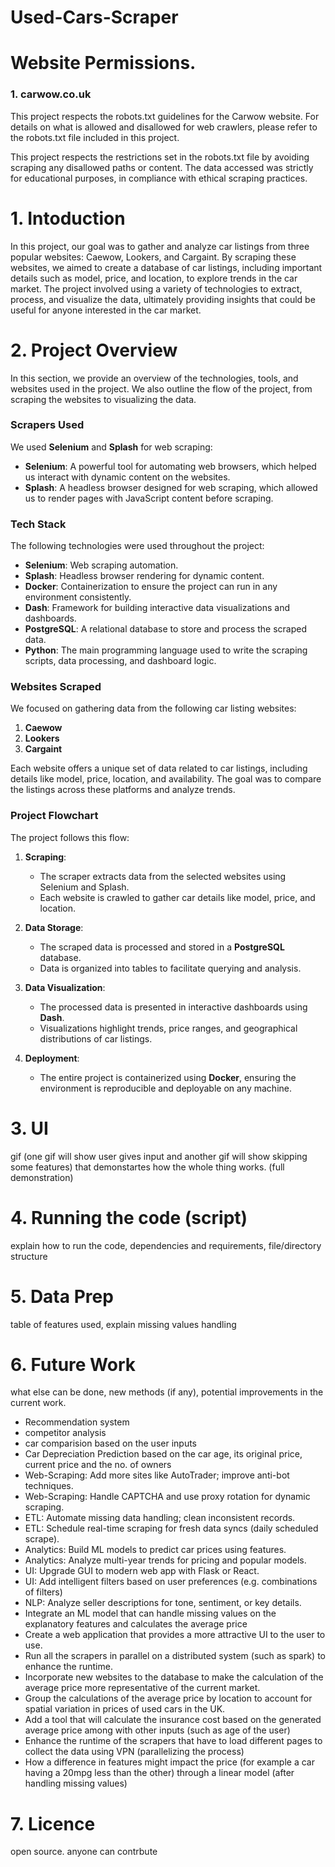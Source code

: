 # Used-Cars-Scraper

# Website Permissions.
### 1. carwow.co.uk

This project respects the robots.txt guidelines for the Carwow website. For details on what is allowed and disallowed for web crawlers, please refer to the robots.txt file included in this project.

This project respects the restrictions set in the robots.txt file by avoiding scraping any disallowed paths or content. The data accessed was strictly for educational purposes, in compliance with ethical scraping practices.


# 1. Intoduction

In this project, our goal was to gather and analyze car listings from three popular websites: Caewow, Lookers, and Cargaint. By scraping these websites, we aimed to create a database of car listings, including important details such as model, price, and location, to explore trends in the car market. The project involved using a variety of technologies to extract, process, and visualize the data, ultimately providing insights that could be useful for anyone interested in the car market.

# 2. Project Overview

In this section, we provide an overview of the technologies, tools, and websites used in the project. We also outline the flow of the project, from scraping the websites to visualizing the data.

### Scrapers Used
We used **Selenium** and **Splash** for web scraping:

- **Selenium**: A powerful tool for automating web browsers, which helped us interact with dynamic content on the websites.
- **Splash**: A headless browser designed for web scraping, which allowed us to render pages with JavaScript content before scraping.

### Tech Stack
The following technologies were used throughout the project:

- **Selenium**: Web scraping automation.
- **Splash**: Headless browser rendering for dynamic content.
- **Docker**: Containerization to ensure the project can run in any environment consistently.
- **Dash**: Framework for building interactive data visualizations and dashboards.
- **PostgreSQL**: A relational database to store and process the scraped data.
- **Python**: The main programming language used to write the scraping scripts, data processing, and dashboard logic.

### Websites Scraped
We focused on gathering data from the following car listing websites:

1. **Caewow**
2. **Lookers**
3. **Cargaint**

Each website offers a unique set of data related to car listings, including details like model, price, location, and availability. The goal was to compare the listings across these platforms and analyze trends.

### Project Flowchart
The project follows this flow:

1. **Scraping**: 
   - The scraper extracts data from the selected websites using Selenium and Splash.
   - Each website is crawled to gather car details like model, price, and location.

2. **Data Storage**:
   - The scraped data is processed and stored in a **PostgreSQL** database.
   - Data is organized into tables to facilitate querying and analysis.

3. **Data Visualization**:
   - The processed data is presented in interactive dashboards using **Dash**.
   - Visualizations highlight trends, price ranges, and geographical distributions of car listings.

4. **Deployment**:
   - The entire project is containerized using **Docker**, ensuring the environment is reproducible and deployable on any machine.
# 3. UI
gif (one gif will show user gives input and another gif will show skipping some features) that demonstartes how the whole thing works. (full demonstration)

# 4. Running the code (script)
explain how to run the code, dependencies and requirements, file/directory structure

# 5. Data Prep
table of features used, explain missing values handling 

# 6. Future Work
what else can be done, new methods (if any), potential improvements in the current work.

- Recommendation system
- competitor analysis
- car comparision based on the user inputs
- Car Depreciation Prediction based on the car age, its original price, current price and the no. of owners
- Web-Scraping: Add more sites like AutoTrader; improve anti-bot techniques.
- Web-Scraping: Handle CAPTCHA and use proxy rotation for dynamic scraping.
- ETL: Automate missing data handling; clean inconsistent records.
- ETL: Schedule real-time scraping for fresh data syncs (daily scheduled scrape).
- Analytics: Build ML models to predict car prices using features.
- Analytics: Analyze multi-year trends for pricing and popular models.
- UI: Upgrade GUI to modern web app with Flask or React.
- UI: Add intelligent filters based on user preferences (e.g. combinations of filters)
- NLP: Analyze seller descriptions for tone, sentiment, or key details.
- ⁠Integrate an ML model that can handle missing values on the explanatory features and calculates the average price
- ⁠Create a web application that provides a more attractive UI to the user to use.
- ⁠Run all the scrapers in parallel on a distributed system (such as spark) to enhance the runtime.
- ⁠Incorporate new websites to the database to make the calculation of the average price more representative of the current market.
- ⁠Group the calculations of the average price by location to account for spatial variation in prices of used cars in the UK.
- ⁠Add a tool that will calculate the insurance cost based on the generated average price among with other inputs (such as age of the user)
- ⁠Enhance the runtime of the scrapers that have to load different pages to collect the data using VPN (parallelizing the process)
- ⁠How a difference in features might impact the price (for example a car having a 20mpg less than the other) through a linear model (after handling missing values)

# 7. Licence
open source. anyone can contrbute

